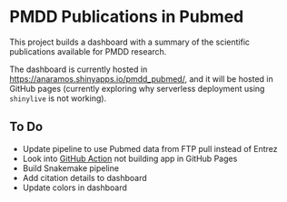 # PMDD Publications in Pubmed

This project builds a dashboard with a summary of the scientific publications available for PMDD research. 

The dashboard is currently hosted in https://anaramos.shinyapps.io/pmdd_pubmed/, and it will be hosted in GitHub pages (currently exploring why serverless deployment using `shinylive` is not working).


## To Do

- Update pipeline to use Pubmed data from FTP pull instead of Entrez
- Look into [GitHub Action](https://github.com/posit-dev/r-shinylive) not building app in GitHub Pages
- Build Snakemake pipeline
- Add citation details to dashboard
- Update colors in dashboard









